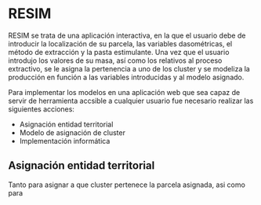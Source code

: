 # RESIM

RESIM se trata de una aplicación interactiva, en la que el usuario debe de introducir la localización de su parcela, las variables dasométricas, el método de extracción y la pasta estimulante. Una vez que el usuario introdujo los valores de su masa, así como los relativos al proceso extractivo, se le asigna la pertenencia a uno de los cluster y se modeliza la producción en función a las variables introducidas y al modelo asignado.

Para implementar los modelos en una aplicación web que sea capaz de servir de herramienta accsible a cualquier usuario fue necesario realizar las siguientes acciones:
- Asignación entidad territorial
- Modelo de asignación de cluster
- Implementación informática

## Asignación entidad territorial

Tanto para asignar a que cluster pertenece la parcela asignada, asi como para 

